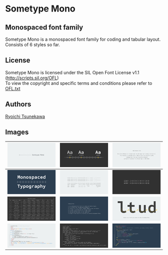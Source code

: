 # Sometype Mono

## Monospaced font family

Sometype Mono is a monospaced font family for coding and tabular layout.  
Consists of 6 styles so far.

## License

Sometype Mono is licensed under the SIL Open Font License v1.1 (<http://scripts.sil.org/OFL>)  
To view the copyright and specific terms and conditions please refer to [OFL.txt](https://github.com/dharmatype/Sometype-Mono/blob/master/OFL.txt)

## Authors

[Ryoichi Tsunekawa](http://dharmatype.com)  


## Images


![/documents/img/SometypeMono_001.png](/documents/img/SometypeMono_001.png)|![/documents/img/SometypeMono_002.png](/documents/img/SometypeMono_002.png)|![/documents/img/SometypeMono_010.png](/documents/img/SometypeMono_010.png)
----|---- |----
![/documents/img/SometypeMono_005.png](/documents/img/SometypeMono_005.png)|![/documents/img/SometypeMono_006.png](/documents/img/SometypeMono_006.png)|![/documents/img/SometypeMono_003.png](/documents/img/SometypeMono_003.png)
![/documents/img/SometypeMono_007.png](/documents/img/SometypeMono_007.png)|![/documents/img/SometypeMono_011.png](/documents/img/SometypeMono_011.png)|![/documents/img/SometypeMono_004.png](/documents/img/SometypeMono_004.png)
![/documents/img/SometypeMono_008.png](/documents/img/SometypeMono_008.png)|![/documents/img/SometypeMono_012.png](/documents/img/SometypeMono_012.png)|![/documents/img/SometypeMono_009.png](/documents/img/SometypeMono_009.png)
